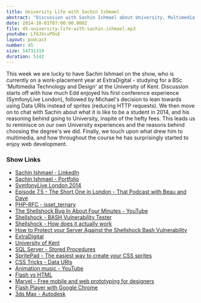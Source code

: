 ```yaml
---
title: University Life with Sachin Ishmael
abstract: "Discussion with Sachin Ishmael about University, Multimedia and 'HTML vs. Flash'"
date: 2014-10-01T07:00:00.000Z
file: 45-university-life-with-sachin-ishmael.mp3
youtube: Lf6JXcvPOsE
layout: podcast
number: 45
size: 54731319
duration: 5142
---
```


This week we are lucky to have Sachin Ishmael on the show, who is currently on a work-placement year at ExtraDigital - studying for a BSc 'Multimedia Technology and Design' at the University of Kent.
Discussion starts off with how much Edd enjoyed his first conference experience (SymfonyLive London), followed by Michael's decision to lean towards using Data URIs instead of sprites (reducing HTTP requests).
We then move on to chat with Sachin about what it is like to be a student in 2014, and his reasoning behind going to University, inspite of the hefty fees.
This leads us to reminisce on our own University experiences and the reasons behind choosing the degree's we did.
Finally, we touch upon what drew him to multimedia, and how throughout the course he has surprisingly started to enjoy web development.

### Show Links

- [Sachin Ishmael - LinkedIn](http://uk.linkedin.com/pub/sachin-ishmael/82/b6/3b1)
- [Sachin Ishmael - Portfolio](http://si75.student.eda.kent.ac.uk/portfolio)
- [SymfonyLive London 2014](http://london2014.live.symfony.com/)
- [Episode 7.5 - The Short One in London - That Podcast with Beau and Dave](http://thatpodcast.io/episodes/episode-7-5-the-short-one-in-london/)
- [PHP-RFC - isset_ternary](https://wiki.php.net/rfc/isset_ternary)
- [The Shellshock Bug In About Four Minutes - YouTube](http://www.youtube.com/watch?v=aKShnpOXqn0)
- [Shellshock - BASH Vulnerability Tester](https://shellshocker.net/)
- [Shellshock - How does it actually work](http://fedoramagazine.org/shellshock-how-does-it-actually-work/)
- [How to Protect your Server Against the Shellshock Bash Vulnerability](https://www.digitalocean.com/community/tutorials/how-to-protect-your-server-against-the-shellshock-bash-vulnerability)
- [ExtraDigital](http://www.extradigital.co.uk/)
- [University of Kent](http://www.kent.ac.uk/)
- [SQL Server - Stored Procedures](http://www.mssqltips.com/sqlservertutorial/160/sql-server-stored-procedure/)
- [SpritePad - The easiest way to create your CSS sprites](http://wearekiss.com/spritepad)
- [CSS Tricks - Data URIs](http://css-tricks.com/data-uris/)
- [Animation music - YouTube](https://www.youtube.com/watch?v=4-a85ZbuTxM)
- [Flash vs HTML](http://flashvhtml.com/)
- [Marvel - Free mobile and web prototyping for designers](https://marvelapp.com/)
- [Flash Player with Google Chrome](http://helpx.adobe.com/flash-player/kb/flash-player-google-chrome.html)
- [3ds Max - Autodesk](http://www.autodesk.co.uk/products/3ds-max/overview)
